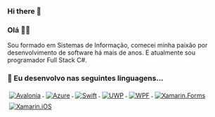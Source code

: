 ### Hi there 👋


### Olá 🎉🎈

Sou formado em Sistemas de Informação, comecei minha paixão por desenvolvimento de software há mais de anos. E atualmente sou programador Full Stack C#.


### 🚧 Eu desenvolvo nas seguintes linguagens...

<p>
  <a href="http://avaloniaui.net/">
    <img src="https://raw.githubusercontent.com/MikeCodesDotNET/MikeCodesDotNET/6f9a9537c12cccd375436a59df526f5ecaa46c42/Resources/avalonia.svg" alt="Avalonia" style="vertical-align:top; margin:4px">
  </a>

 <a href="https://azure.microsoft.com/en-gb/">
    <img src="https://raw.githubusercontent.com/MikeCodesDotNET/MikeCodesDotNET/a8abbf37441f3253f74ea255a47f289208d7568c/Resources/azure.svg" alt="Azure" style="vertical-align:top; margin:4px">
  </a>

  <a href="https://github.com/apple/swift">
    <img src="https://raw.githubusercontent.com/MikeCodesDotNET/MikeCodesDotNET/a8abbf37441f3253f74ea255a47f289208d7568c/Resources/swift.svg" alt="Swift" style="vertical-align:top; margin:4px">
  </a>

  <a href="https://docs.microsoft.com/en-us/windows/uwp/">
    <img src="https://raw.githubusercontent.com/MikeCodesDotNET/MikeCodesDotNET/a8abbf37441f3253f74ea255a47f289208d7568c/Resources/uwp.svg" alt="UWP" style="vertical-align:top; margin:4px">
  </a>

  <a href="https://github.com/dotnet/wpf">
    <img src="https://raw.githubusercontent.com/MikeCodesDotNET/MikeCodesDotNET/a8abbf37441f3253f74ea255a47f289208d7568c/Resources/wpf.svg" alt="WPF" style="vertical-align:top; margin:4px">
  </a>

  <a href="https://github.com/xamarin/Xamarin.Forms">
    <img src="https://raw.githubusercontent.com/MikeCodesDotNET/MikeCodesDotNET/a8abbf37441f3253f74ea255a47f289208d7568c/Resources/XamarinForms.svg" alt="Xamarin.Forms" style="vertical-align:top; margin:4px">
  </a>

  <a href="https://github.com/xamarin/xamarin-macios">
      <img src="https://raw.githubusercontent.com/MikeCodesDotNET/MikeCodesDotNET/a8abbf37441f3253f74ea255a47f289208d7568c/Resources/xamarinIOS.svg" alt="Xamarin.iOS" style="vertical-align:top; margin:4px">
  </a>  


</p>

